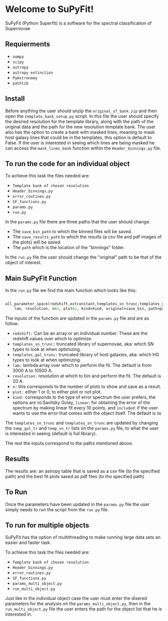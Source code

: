 # Welcome to SuPyFit!

SuPyFit (Python Superfit) is a software for the spectral classification of Supernovae 

## Requierments

- `numpy`
- `scipy`
- `astropy`
- `astropy extinction`
- `PyAstronomy`
- `pathlib`



## Install 

Before anything the user should unzip the `original_sf_bank.zip` and then open the `template_bank_setup.py` script. In this file the user should specify the desired resolution for the template library, along with the path of the original data and the path for the new resolution template bank. The user also has the option to create a bank with masked lines, meaning to mask host galaxy lines that could be in the templates, this option is default to False. If the user is interested in seeing which lines are being masked he can access the `mask_lines_bank` function within the `Header_binnings.py` file.



## To run the code for an individual object

To achieve this task the files needed are: 

- `Template bank of chosen resolution`
- `Header_binnings.py`
- `error_routines.py`
- `SF_functions.py`
- `params.py`
- `run.py`


In the `params.py` file there are three paths that the user should change.

- The `save_bin_path` to which the binned files will be saved.
- The `save_results_path` to which the results (a csv file and pdf images of the plots) will be saved.
- The `path` which is the location of the "binnings" folder. 

In the `run.py` file the user should change the "original" path to be that of the object of interest.


## Main SuPyFit Function 

In the `run.py` file we find the main function which looks like this:


```ruby

all_parameter_space(redshift,extconstant,templates_sn_trunc,templates_gal_trunc, 
    lam, resolution, n=2, plot=1, kind=kind, original=save_bin, path=path, save=save_results_path, show=show)

```
    
    
The inputs of the function are updated in the `params.py` file and are as follow: 

- `redshift:` Can be an array or an individual number. These are the redshift values over which to optimize. 
- `templates_sn_trunc:`  truncated library of supernovae, aka: which SN types to look at when optimizing.
- `templates_gal_trunc:` truncated library of host galaxies, aka: which HG types to look at when optimizing.
- `lam:` lambda array over which to perform the fit. The default is from 3000 A to 10500 A. 
- `resolution:` resolution at which to bin and perform the fit. The default is 20 A. 
- `n:` this corresponds to the number of plots to show and save as a result. 
- `plot:` either 1 or 0, to either plot or not plot. 
- `kind:` corresponds to the type of error spectrum the user prefers, the options are `SG`:Savitsky Golay, `linear`: for obtaining the error of the spectrum 
by making linear fit every 10 points, and `included`: if the user wants to use the error that comes with the object itself. The default is `SG`


The `templates_sn_trunc` and `templates_sn_trunc` are updated by changing the `temp_gal_tr` and `temp_sn_tr` lists on the `params.py` file, to what the user is
interested in seeing (default is full library).


The rest the inputs correspond to the paths mentioned above. 
    
## Results

The results are: an astropy table that is saved as a csv file (to the specified path) and the best fit plots saved as pdf files (to the specified path)


## To Run

Once the parameters have been updated in the `params.py` file the user simply needs to run the script from the `run.py` file. 


## To run for multiple objects 

SuPyFit has the option of multithreading to make running large data sets an easier and faster task. 

To achieve this task the files needed are: 

- `Template bank of chosen resolution`
- `Header_binnings.py`
- `error_routines.py`
- `SF_functions.py`
- `params_multi_object.py`
- `run_multi_object.py`

Just like in the individual object case the user must enter the disered parameters for the analysis on the `params_multi_object.py`, then in the `run_multi_object.py` file the user enters the path for the object list that he is interested in. 
